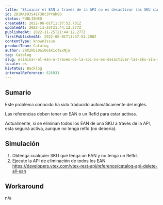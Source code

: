 ```yaml
---
title: 'Eliminar el EAN a través de la API no es desactivar las SKU sin RefID'
id: 2DIKKs93S41F38c3PrekSO
status: PUBLISHED
createdAt: 2022-08-01T11:37:52.731Z
updatedAt: 2022-11-25T21:44:12.277Z
publishedAt: 2022-11-25T21:44:12.277Z
firstPublishedAt: 2022-08-01T11:37:53.288Z
contentType: knownIssue
productTeam: Catalog
author: 2mXZkbi0oi061KicTExNjo
tag: Catalog
slug: eliminar-el-ean-a-traves-de-la-api-no-es-desactivar-las-sku-sin-refid
locale: es
kiStatus: Backlog
internalReference: 626031
---
```


## Sumario

<div class="alert alert-info">
  <p>Este problema conocido ha sido traducido automáticamente del inglés.</p>
</div>



Las referencias deben tener un EAN o un RefId para estar activas.

Actualmente, si se eliminan todos los EAN de una SKU a través de la API, esta seguirá activa, aunque no tenga refId (no debería).





## Simulación



1. Obtenga cualquier SKU que tenga un EAN y no tenga un RefId.
2. Ejecute la API de eliminación de todos los EAN https://developers.vtex.com/vtex-rest-api/reference/catalog-api-delete-all-ean






## Workaround


n/a

